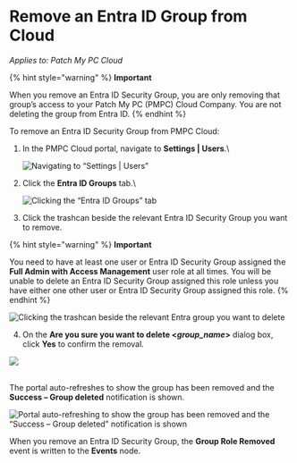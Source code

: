 # Remove an Entra ID Group from Cloud

_Applies to: Patch My PC Cloud_

{% hint style="warning" %}
**Important**

When you remove an Entra ID Security Group, you are only removing that group’s access to your Patch My PC (PMPC) Cloud Company. You are not deleting the group from Entra ID.
{% endhint %}

To remove an Entra ID Security Group from PMPC Cloud:

1.  In the PMPC Cloud portal, navigate to **Settings | Users**.\


    ![Navigating to “Settings | Users”](../../../../_images/image%20%282234%29.png%20"Navigating%20to%20\"Settings%20|%20Users\"")


2.  Click the **Entra ID Groups** tab.\


    ![Clicking the “Entra ID Groups” tab](../../../../_images/image%20%282235%29.png%20"Clicking%20the%20\"Entra%20ID%20Groups\"%20tab")


3. Click the trashcan beside the relevant Entra ID Security Group you want to remove.

{% hint style="warning" %}
**Important**

You need to have at least one user or Entra ID Security Group assigned the **Full Admin with Access Management** user role at all times. You will be unable to delete an Entra ID Security Group assigned this role unless you have either one other user or Entra ID Security Group assigned this role.
{% endhint %}

![Clicking the trashcan beside the relevant Entra group you want to delete](../../../../_images/image%20%282236%29.png%20"Clicking%20the%20trashcan%20beside%20the%20relevant%20Entra%20group%20you%20want%20to%20delete")

4. On the **Are you sure you want to delete <**_**group\_name**_**>** dialog box, click **Yes** to confirm the removal.

![](../../../../_images/image%20%282237%29.png%20"")

\
The portal auto-refreshes to show the group has been removed and the **Success – Group deleted** notification is shown.

![Portal auto-refreshing to show the group has been removed and the “Success – Group deleted” notification is shown](../../../../_images/image%20%282238%29.png%20"Portal%20auto-refreshing%20to%20show%20the%20group%20has%20been%20removed%20and%20the%20\"Success%20–%20Group%20deleted\"%20notification%20is%20shown")

When you remove an Entra ID Security Group, the **Group Role Removed** event is written to the **Events** node.
